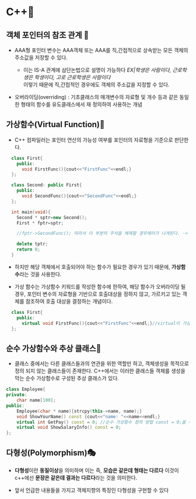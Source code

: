 # C++📜

## 객체 포인터의 참조 관계 🔁

- AAA형 포인터 변수는 AAA객체 또는 AAA를 직,간접적으로 상속받는 모든 객체의 주소값을 저장할 수 있다.

  - 이는 IS-A 관계에 삼단논법으로 설명이 가능하다 _EX|학생은 사람이다, 근로학생은 학생이다, 고로 근로학생은 사람이다_<br> 이렇기 때문에 직,간접적인 경우에도 객체의 주소값을 지정할 수 있다.

- 오버라이딩(overriding) : 기초클래스의 매개변수의 자료형 및 개수 등과 같은 동일한 형태의 함수를 유도클래스에서 재 정의하여 사용하는 개념

## 가상함수(Virtual Function)🐧

- C++ 컴파일러는 포인터 연산의 가능성 여부를 포인터의 자료형을 기준으로 판단한다.

```cpp
  class First{
    public:
      void FirstFunc(){cout<<"FirstFunc"<<endl;}
  };

  class Second: public First{
    public:
      void SecondFunc(){cout<<"SecondFunc"<<endl;}
  };

  int main(void){
    Second * sptr=new Second();
    First * fptr=sptr;

    //fptr->SecondFunc(); 따라서 이 부분의 주석을 해제할 경우에러가 나게된다. -> SecondFunc은 Second의 연산에 반해 fptr의 자료형은 First이기 때문이다.

    delete tptr;
    return 0;
  }
```

- 하지만 해당 객체에서 호출되어야 하는 함수가 필요한 경우가 있기 때문에, **가상함수**라는 것을 사용한다.

- 가상 함수는 가상함수 키워드를 작성한 함수에 한하여, 해당 함수가 오버라이딩 될 경우, 포인터 변수의 자료형을 기반으로 호출대상을 정하지 않고, 가르키고 있는 객체를 참조하여 호출 대상을 결정하는 개념이다.

```cpp
  class First{
    public:
      virtual void FirstFunc(){cout<<"FirstFunc"<<endl;}//virtual이 가상함수 키워드!
  };
```

## 순수 가상함수와 추상 클래스👼

- 클래스 중에서는 다른 클래스들과의 연관을 위한 역할만 하고, 객체생성을 목적으로 정의 되지 않는 클래스들이 존재한다. C++에서는 이러한 클래스들 객체를 생성을 막는 순수 가상함수로 구성된 추상 클래스가 있다.

```cpp
class Employee{
private:
	char name[100];
public:
	Employee(char * name){strcpy(this->name, name);}
	void ShowYourName() const {cout<<"name: "<<name<<endl;}
	virtual int GetPay() const = 0; //순수 가상함수 정의 방법 const = 0;을 추가
	virtual void ShowSalaryInfo() const = 0;
};
```

## 다형성(Polymorphism)🎭

- **다형성**이란 **동질이상**을 의미하며 이는 즉, **모습은 같은데 형태는 다르다** 이것이 c++에선 **문장은 같은데 결과는 다르다**라는 것을 의미한다.

- 앞서 언급한 내용들을 가지고 객체지향의 특징인 다형성을 구현할 수 있다
